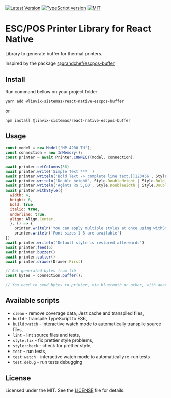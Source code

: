 [![Latest Version][version-badge]][npm-link]
[![TypeScript version][ts-badge]][typescript-48]
[![MIT][license-badge]][license]

# ESC/POS Printer Library for React Native

Library to generate buffer for thermal printers.

Inspired by the package [@grandchef/escpos-buffer][inspired-escpos-buffer]

## Install

Run command bellow on your project folder

```sh
yarn add @linvix-sistemas/react-native-escpos-buffer
```

or

```sh
npm install @linvix-sistemas/react-native-escpos-buffer
```

## Usage

```js
const model = new Model('MP-4200 TH');
const connection = new InMemory();
const printer = await Printer.CONNECT(model, connection);

await printer.setColumns(56)
await printer.write('Simple Text *** ')
await printer.writeln('Bold Text -> complete line text.[]123456', Style.Bold)
await printer.writeln('Double height', Style.DoubleHeight | Style.Bold, Align.Center)
await printer.writeln('Áçênts R$ 5,00', Style.DoubleWidth | Style.DoubleWidth, Align.Center)
await printer.withStyle({
  width: 4,
  height: 6,
  bold: true,
  italic: true,
  underline: true,
  align: Align.Center,
  }, () => {
    printer.writeln('You can apply multiple styles at once using withStyle()')
    printer.writeln('Font sizes 1-8 are available')
})
await printer.writeln('Default style is restored afterwards')
await printer.feed(6)
await printer.buzzer()
await printer.cutter()
await printer.drawer(Drawer.First)

// Get generated bytes from lib
const bytes = connection.buffer();

// You need to send bytes to printer, via bluetooth or other, with another package.
```

## Available scripts

- `clean` - remove coverage data, Jest cache and transpiled files,
- `build` - transpile TypeScript to ES6,
- `build:watch` - interactive watch mode to automatically transpile source files,
- `lint` - lint source files and tests,
- `style:fix` - fix prettier style problems,
- `style:check` - check for prettier style,
- `test` - run tests,
- `test:watch` - interactive watch mode to automatically re-run tests
- `test:debug` - run tests debugging

## License

Licensed under the MIT. See the [LICENSE](https://github.com/linvix-sistemas/react-native-escpos-buffer/blob/master/LICENSE) file for details.

[ts-badge]: https://img.shields.io/badge/TypeScript-4.8-blue.svg
[typescript-48]: https://www.typescriptlang.org/docs/handbook/release-notes/typescript-4-8.html
[license-badge]: https://img.shields.io/badge/license-MIT-blue.svg
[license]: https://github.com/linvix-sistemas/react-native-escpos-buffer/blob/master/LICENSE
[version-badge]: https://img.shields.io/npm/v/@linvix-sistemas/react-native-escpos-buffer?label=@linvix-sistemas/react-native-escpos-buffer
[npm-link]: https://www.npmjs.com/package/@linvix-sistemas/react-native-escpos-buffer
[inspired-escpos-buffer]: https://github.com/grandchef/escpos-buffer
